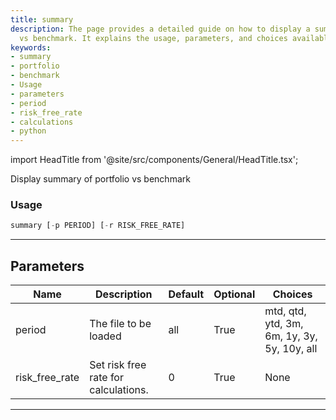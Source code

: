 ```yaml
---
title: summary
description: The page provides a detailed guide on how to display a summary of portfolio
  vs benchmark. It explains the usage, parameters, and choices available.
keywords:
- summary
- portfolio
- benchmark
- Usage
- parameters
- period
- risk_free_rate
- calculations
- python
---
```


import HeadTitle from '@site/src/components/General/HeadTitle.tsx';

<HeadTitle title="portfolio/summary - Reference | OpenBB Terminal Docs" />

Display summary of portfolio vs benchmark

### Usage

```python
summary [-p PERIOD] [-r RISK_FREE_RATE]
```

---

## Parameters

| Name | Description | Default | Optional | Choices |
| ---- | ----------- | ------- | -------- | ------- |
| period | The file to be loaded | all | True | mtd, qtd, ytd, 3m, 6m, 1y, 3y, 5y, 10y, all |
| risk_free_rate | Set risk free rate for calculations. | 0 | True | None |

---
